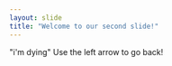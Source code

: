 ```yaml
---
layout: slide
title: "Welcome to our second slide!"
---
```

"i'm dying"
Use the left arrow to go back!
